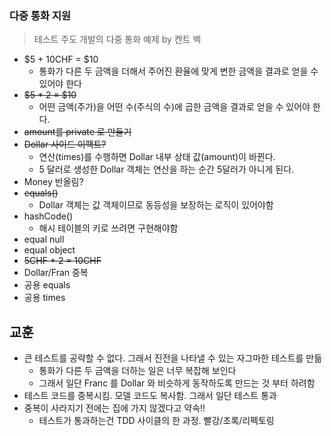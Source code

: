 ### 다중 통화 지원
> 테스트 주도 개발의 다중 통화 예제 by 켄트 벡

- $5 + 10CHF = $10 
  - 통화가 다른 두 금액을 더해서 주어진 환율에 맞게 변한 금액을 결과로 얻을 수 있어야 한다
- ~~$5 * 2 = $10~~
  - 어떤 금액(주가)을 어떤 수(주식의 수)에 곱한 금액을 결과로 얻을 수 있어야 한다.
- ~~amount를 private 로 만들기~~
- ~~Dollar 사이드 이팩트?~~
  - 연산(times)를 수행하면 Dollar 내부 상태 값(amount)이 바뀐다. 
  - 5 달러로 생성한 Dollar 객체는 연산을 하는 순간 5달러가 아니게 된다. 
- Money 반올림?
- ~~equals()~~
  - Dollar 객체는 값 객체이므로 동등성을 보장하는 로직이 있어야함
- hashCode()
  - 해시 테이블의 키로 쓰려면 구현해야함
- equal null
- equal object
- ~~5CHF * 2 = 10CHF~~
- Dollar/Fran 중복
- 공용 equals
- 공용 times

## 교훈
- 큰 테스트를 공략할 수 없다. 그래서 진전을 나타낼 수 있는 자그마한 테스트를 만듦
  - 통화가 다른 두 금액을 더하는 일은 너무 복잡해 보인다
  - 그래서 일단 Franc 를 Dollar 와 비슷하게 동작하도록 만드는 것 부터 하려함
- 테스트 코드를 중복시킴. 모델 코드도 복사함. 그래서 일단 테스트 통과
- 중복이 사라지기 전에는 집에 가지 않겠다고 약속!! 
  - 테스트가 통과하는건 TDD 사이클의 한 과정. 빨강/초록/리펙토링
